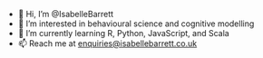 - 👋 Hi, I’m @IsabelleBarrett
- 👀 I’m interested in behavioural science and cognitive modelling
- 🌱 I’m currently learning R, Python, JavaScript, and Scala
- 📫 Reach me at enquiries@isabellebarrett.co.uk

<!---
IsabelleBarrett/IsabelleBarrett is a ✨ special ✨ repository because its `README.md` (this file) appears on your GitHub profile.
You can click the Preview link to take a look at your changes.
--->
